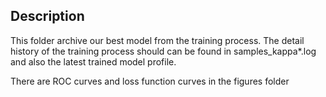 ## Description
This folder archive our best model from the training process. The detail history of the training process should can be found in samples_kappa*.log and also the latest trained model profile. 

There are ROC curves and loss function curves in the figures folder

